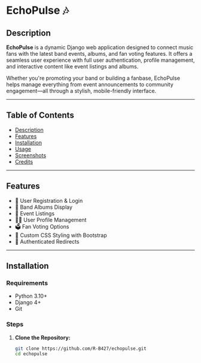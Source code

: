 # EchoPulse 🎶

## Description
**EchoPulse** is a dynamic Django web application designed to connect music fans with the latest band events, albums, and fan voting features. It offers a seamless user experience with full user authentication, profile management, and interactive content like event listings and albums.

Whether you're promoting your band or building a fanbase, EchoPulse helps manage everything from event announcements to community engagement—all through a stylish, mobile-friendly interface.

---

## Table of Contents
- [Description](#description)
- [Features](#features)
- [Installation](#installation)
- [Usage](#usage)
- [Screenshots](#screenshots)
- [Credits](#credits)

---

## Features
- 🎤 User Registration & Login
- 🎵 Band Albums Display
- 📅 Event Listings
- 🧑‍💼 User Profile Management
- 🗳️ Fan Voting Options
- 🎨 Custom CSS Styling with Bootstrap
- 🔐 Authenticated Redirects

---

## Installation

### Requirements
- Python 3.10+
- Django 4+
- Git

### Steps
1. **Clone the Repository:**
   ```bash
   git clone https://github.com/R-B427/echopulse.git
   cd echopulse
